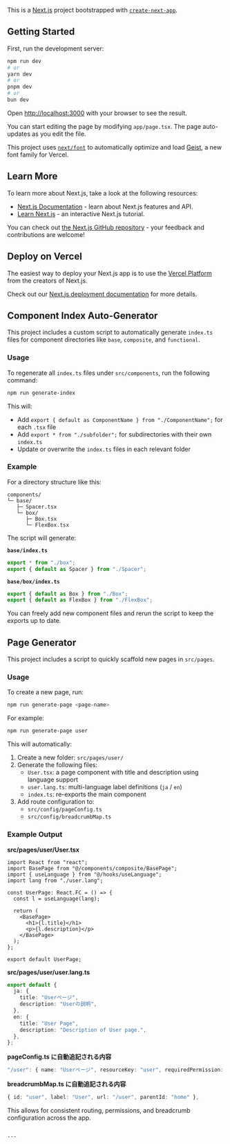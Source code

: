 This is a [Next.js](https://nextjs.org) project bootstrapped with [`create-next-app`](https://nextjs.org/docs/app/api-reference/cli/create-next-app).

## Getting Started

First, run the development server:

```bash
npm run dev
# or
yarn dev
# or
pnpm dev
# or
bun dev
```

Open [http://localhost:3000](http://localhost:3000) with your browser to see the result.

You can start editing the page by modifying `app/page.tsx`. The page auto-updates as you edit the file.

This project uses [`next/font`](https://nextjs.org/docs/app/building-your-application/optimizing/fonts) to automatically optimize and load [Geist](https://vercel.com/font), a new font family for Vercel.

## Learn More

To learn more about Next.js, take a look at the following resources:

- [Next.js Documentation](https://nextjs.org/docs) - learn about Next.js features and API.
- [Learn Next.js](https://nextjs.org/learn) - an interactive Next.js tutorial.

You can check out [the Next.js GitHub repository](https://github.com/vercel/next.js) - your feedback and contributions are welcome!

## Deploy on Vercel

The easiest way to deploy your Next.js app is to use the [Vercel Platform](https://vercel.com/new?utm_medium=default-template&filter=next.js&utm_source=create-next-app&utm_campaign=create-next-app-readme) from the creators of Next.js.

Check out our [Next.js deployment documentation](https://nextjs.org/docs/app/building-your-application/deploying) for more details.



## Component Index Auto-Generator

This project includes a custom script to automatically generate `index.ts` files for component directories like `base`, `composite`, and `functional`.

### Usage

To regenerate all `index.ts` files under `src/components`, run the following command:

```bash
npm run generate-index
```

This will:

- Add `export { default as ComponentName } from "./ComponentName";` for each `.tsx` file
- Add `export * from "./subfolder";` for subdirectories with their own `index.ts`
- Update or overwrite the `index.ts` files in each relevant folder

### Example

For a directory structure like this:

```
components/
└─ base/
   ├─ Spacer.tsx
   └─ box/
      ├─ Box.tsx
      └─ FlexBox.tsx
```

The script will generate:

**`base/index.ts`**
```ts
export * from "./box";
export { default as Spacer } from "./Spacer";
```

**`base/box/index.ts`**
```ts
export { default as Box } from "./Box";
export { default as FlexBox } from "./FlexBox";
```

You can freely add new component files and rerun the script to keep the exports up to date.



## Page Generator

This project includes a script to quickly scaffold new pages in `src/pages`.

### Usage

To create a new page, run:

```bash
npm run generate-page <page-name>
```

For example:

```bash
npm run generate-page user
```

This will automatically:

1. Create a new folder: `src/pages/user/`
2. Generate the following files:
   - `User.tsx`: a page component with title and description using language support
   - `user.lang.ts`: multi-language label definitions (`ja` / `en`)
   - `index.ts`: re-exports the main component
3. Add route configuration to:
   - `src/config/pageConfig.ts`
   - `src/config/breadcrumbMap.ts`

### Example Output

**src/pages/user/User.tsx**
```tsx
import React from "react";
import BasePage from "@/components/composite/BasePage";
import { useLanguage } from "@/hooks/useLanguage";
import lang from "./user.lang";

const UserPage: React.FC = () => {
  const l = useLanguage(lang);

  return (
    <BasePage>
      <h1>{l.title}</h1>
      <p>{l.description}</p>
    </BasePage>
  );
};

export default UserPage;
```

**src/pages/user/user.lang.ts**
```ts
export default {
  ja: {
    title: "Userページ",
    description: "Userの説明",
  },
  en: {
    title: "User Page",
    description: "Description of User page.",
  },
};
```

**pageConfig.ts に自動追記される内容**
```ts
"/user": { name: "Userページ", resourceKey: "user", requiredPermission: 0 },
```

**breadcrumbMap.ts に自動追記される内容**
```ts
{ id: "user", label: "User", url: "/user", parentId: "home" },
```

This allows for consistent routing, permissions, and breadcrumb configuration across the app.
```

---
